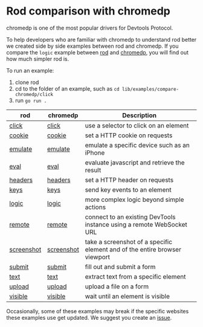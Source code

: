 # Rod comparison with chromedp

chromedp is one of the most popular drivers for Devtools Protocol.

To help developers who are familiar with chromedp to understand rod better we created side by side examples between rod and chromedp.
If you compare the `logic` example between [rod](logic/main.go) and [chromedp](https://github.com/chromedp/examples/blob/master/logic/main.go), you will find out how much simpler rod is.

To run an example:

1. clone rod
2. cd to the folder of an example, such as `cd lib/examples/compare-chromedp/click`
3. run `go run .`

| rod                   | chromedp                                              | Description                                                                  |
|---------------------------|---------------------------------------------------------------|------------------------------------------------------------------------------|
| [click](./click)           | [click](https://github.com/chromedp/examples/blob/master/click)           | use a selector to click on an element                                        |
| [cookie](./cookie)         | [cookie](https://github.com/chromedp/examples/blob/master/cookie)         | set a HTTP cookie on requests                                                |
| [emulate](./emulate)       | [emulate](https://github.com/chromedp/examples/blob/master/emulate)       | emulate a specific device such as an iPhone                                  |
| [eval](./eval)             | [eval](https://github.com/chromedp/examples/blob/master/eval)             | evaluate javascript and retrieve the result                                  |
| [headers](./headers)       | [headers](https://github.com/chromedp/examples/blob/master/headers)       | set a HTTP header on requests                                                |
| [keys](./keys)             | [keys](https://github.com/chromedp/examples/blob/master/keys)             | send key events to an element                                                |
| [logic](./logic)           | [logic](https://github.com/chromedp/examples/blob/master/logic)           | more complex logic beyond simple actions                                     |
| [remote](./remote)         | [remote](https://github.com/chromedp/examples/blob/master/remote)         | connect to an existing DevTools instance using a remote WebSocket URL |
| [screenshot](./screenshot) | [screenshot](https://github.com/chromedp/examples/blob/master/screenshot) | take a screenshot of a specific element and of the entire browser viewport   |
| [submit](./submit)         | [submit](https://github.com/chromedp/examples/blob/master/submit)         | fill out and submit a form                                                   |
| [text](./text)             | [text](https://github.com/chromedp/examples/blob/master/text)             | extract text from a specific element                                         |
| [upload](./upload)         | [upload](https://github.com/chromedp/examples/blob/master/upload)         | upload a file on a form                                                      |
| [visible](./visible)       | [visible](https://github.com/chromedp/examples/blob/master/visible)       | wait until an element is visible                                             |

Occasionally, some of these examples may break if the specific websites these examples use get updated.
We suggest you create an [issue](https://github.com/go-rod/rod/issues/new/choose).

